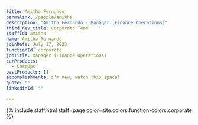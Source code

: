 ```yaml
---
title: Amitha Fernando
permalink: /people/amitha
description: "Amitha Fernando - Manager (Finance Operations)"
third_nav_title: Corporate Team
staffId: amitha
name: Amitha Fernando
joinDate: July 17, 2023
functionId: corporate
jobTitle: Manager (Finance Operations)
curProducts:
  - CorpOps
pastProducts: []
accomplishments: i'm new, watch this space!
quote: ""
linkedinId: ""

---
```


{% include staff.html staff=page color=site.colors.function-colors.corporate %}
